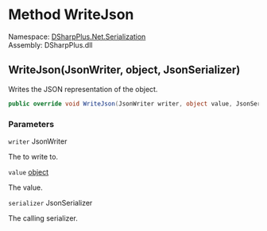 # Method WriteJson

Namespace: [DSharpPlus.Net.Serialization](DSharpPlus.Net.Serialization.md)  
Assembly: DSharpPlus.dll

## <a id="DSharpPlus_Net_Serialization_DiscordForumChannelJsonConverter_WriteJson_Newtonsoft_Json_JsonWriter_System_Object_Newtonsoft_Json_JsonSerializer_"></a>WriteJson\(JsonWriter, object, JsonSerializer\)

Writes the JSON representation of the object.

```csharp
public override void WriteJson(JsonWriter writer, object value, JsonSerializer serializer)
```

### Parameters

`writer` JsonWriter

The <xref href="Newtonsoft.Json.JsonWriter" data-throw-if-not-resolved="false"></xref> to write to.

`value` [object](https://learn.microsoft.com/dotnet/api/system.object)

The value.

`serializer` JsonSerializer

The calling serializer.

